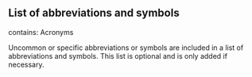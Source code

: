 ## List of abbreviations and symbols

contains:
Acronyms

Uncommon or specific abbreviations or symbols are included in a list of abbreviations and
symbols. This list is optional and is only added if necessary.


<div id="scholarmarkdown-acronyms-list"></div>
